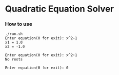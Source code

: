 # Quadratic Equation Solver

### How to use
```
./run.sh
Enter equation(0 for exit): x^2-1
x1 = 1.0
x2 = -1.0

Enter equation(0 for exit): x^2+1
No roots

Enter equation(0 for exit): 0
```
